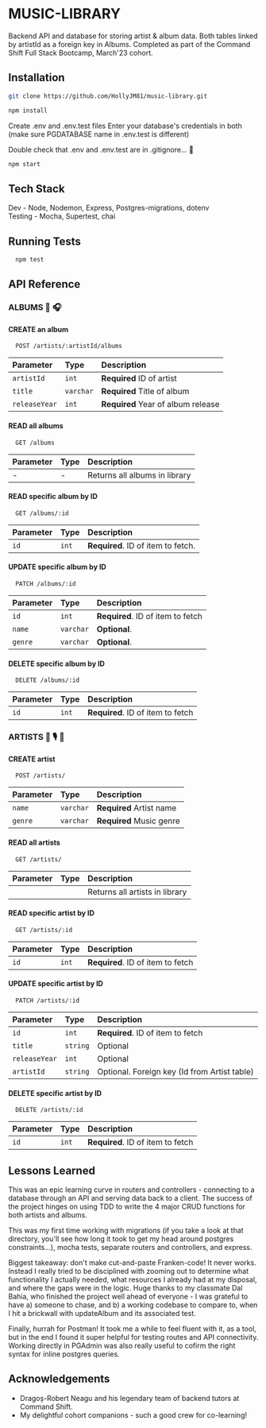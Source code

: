 
# MUSIC-LIBRARY

Backend API and database for storing artist & album data. Both tables linked by artistId as a foreign key in Albums. Completed as part of the Command Shift Full Stack Bootcamp, March'23 cohort.


## Installation

```bash
git clone https://github.com/HollyJM81/music-library.git
```
```bash
npm install
```

Create .env and .env.test files
Enter your database's credentials in both (make sure PGDATABASE name in .env.test is different)

Double check that .env and .env.test are in .gitignore... 🥷

```bash
npm start
```
    
## Tech Stack

Dev - Node, Nodemon, Express, Postgres-migrations, dotenv 
\
Testing - Mocha, Supertest, chai


## Running Tests

```bash
  npm test
```


## API Reference

### ALBUMS 🎵 🎧

#### CREATE an album

```http
  POST /artists/:artistId/albums
```

| Parameter | Type     | Description                |
| :-------- | :------- | :------------------------- |
| `artistId` | `int` | **Required** ID of artist |
| `title` | `varchar` | **Required** Title of album |
| `releaseYear` | `int` | **Required** Year of album release |


#### READ all albums

```http
  GET /albums
```

| Parameter | Type     | Description                |
| :-------- | :------- | :------------------------- |
| - | -| Returns all albums in library|

#### READ specific album by ID

```http
  GET /albums/:id
```

| Parameter | Type     | Description                       |
| :-------- | :------- | :-------------------------------- |
| `id`      | `int` | **Required**. ID of item to fetch. |


#### UPDATE specific album by ID

```http
  PATCH /albums/:id
```

| Parameter | Type     | Description                       |
| :-------- | :------- | :-------------------------------- |
| `id`      | `int` | **Required**. ID of item to fetch |
| `name`      | `varchar` | **Optional**. |
| `genre`      | `varchar` | **Optional**. |

#### DELETE specific album by ID

```http
  DELETE /albums/:id
```

| Parameter | Type     | Description                       |
| :-------- | :------- | :-------------------------------- |
| `id`      | `int` | **Required**. ID of item to fetch |

### ARTISTS 🎸 🎙️ 🥁

#### CREATE artist

```http
  POST /artists/
```

| Parameter | Type     | Description                |
| :-------- | :------- | :------------------------- |
| `name` | `varchar` | **Required** Artist name|
| `genre` | `varchar` | **Required** Music genre |

#### READ all artists


```http
  GET /artists/
```

| Parameter | Type     | Description                       |
| :-------- | :------- | :-------------------------------- |
|     |  | Returns all artists in library |

#### READ specific artist by ID

```http
  GET /artists/:id
```

| Parameter | Type     | Description                       |
| :-------- | :------- | :-------------------------------- |
| `id`      | `int` | **Required**. ID of item to fetch |

#### UPDATE specific artist by ID

```http
  PATCH /artists/:id
```

| Parameter | Type     | Description                       |
| :-------- | :------- | :-------------------------------- |
| `id`      | `int` | **Required**. ID of item to fetch |
| `title`      | `string` | Optional |
| `releaseYear`      | `int` | Optional |
| `artistId`      | `string` | Optional. Foreign key (Id from Artist table)|

#### DELETE specific artist by ID

```http
  DELETE /artists/:id
```

| Parameter | Type     | Description                       |
| :-------- | :------- | :-------------------------------- |
| `id`      | `int` | **Required**. ID of item to fetch |





## Lessons Learned

This was an epic learning curve in routers and controllers - connecting to a database through an API and serving data back to a client. The success of the project hinges on using TDD to write the 4 major CRUD functions for both artists and albums.

This was my first time working with migrations (if you take a look at that directory, you'll see how long it took to get my head around postgres constraints...), mocha tests, separate routers and controllers, and express.

Biggest takeaway: don't make cut-and-paste Franken-code! It never works. Instead I really tried to be disciplined with zooming out to determine what functionality I actually needed, what resources I already had at my disposal, and where the gaps were in the logic. Huge thanks to my classmate Dal Bahia, who finished the project well ahead of everyone - I was grateful to have a) someone to chase, and b) a working codebase to compare to, when I hit a brickwall with updateAlbum and its associated test.

Finally, hurrah for Postman! It took me a while to feel fluent with it, as a tool, but in the end I found it super helpful for testing routes and API connectivity. Working directly in PGAdmin was also really useful to cofirm the right syntax for inline postgres queries.

## Acknowledgements

 - Dragoș-Robert Neagu and his legendary team of backend tutors at Command Shift. 
 - My delightful cohort companions - such a good crew for co-learning!

 
